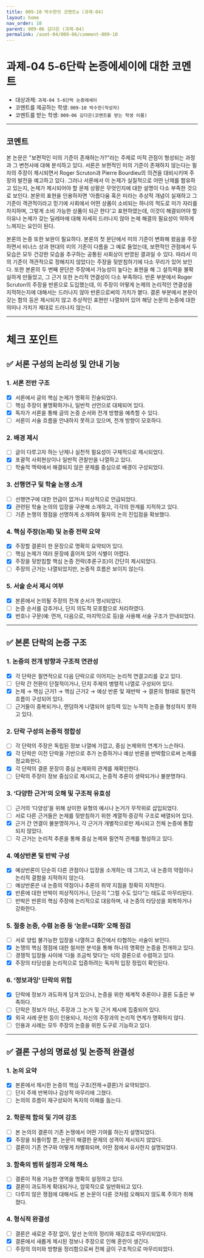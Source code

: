```yaml
---
title: 009-10 박수한의 코멘트a (과제-04) 
layout: home
nav_order: 10
parent: 009-06 김다은 (과제-04)
permalink: /asmt-04/009-06/comment-009-10
---
```


# 과제-04 5-6단락 논증에세이에 대한 코멘트

- 대상과제: `과제-04 5-6단락 논증에세이`
- 코멘트를 제공하는 학생: `009-10 박수한(작성자)` 
- 코멘트를 받는 학생: `009-06 김다은(코멘트를 받는 학생 이름)` 

---

## 코멘트

본 논문은 "보편적인 미의 기준이 존재하는가?"라는 주제로 미적 관점이 형성되는 과정과 그 변천사에 대해 분석하고 있다. 서론은 보편적인 미의 기준이 존재하지 않는다는 필자의 주장이 제시되면서 Roger Scruton과 Pierre Bourdieu의 의견을 대비시키며 주장의 발전을 예고하고 있다. 그러나 서론에서 이 논제가 실질적으로 어떤 난제를 함유하고 있는지, 논제가 제시되어야 할 문제 상황은 무엇인지에 대한 설명이 다소 부족한 것으로 보인다. 본문의 표현을 인용하자면 '아름다움 혹은 미라는 추상적 개념이 실재하고 그 기준이 객관적이라고 믿기에 사회에서 어떤 상품이 소비되는 하나의 척도로 미가 자리를 차지하며, 그렇게 소비 가능한 상품이 되곤 한다'고 표현하였는데, 이것이 해결되어야 할 이유나 논제가 갖는 딜레마에 대해 자세히 드러나지 않아 논제 해결의 필요성이 약하게 느껴지는 요인이 된다. 

본론의 논증 또한 보완이 필요하다. 본론의 첫 문단에서 미의 기준이 변화해 왔음을 주장하면서 비너스 상과 현대의 미의 기준이 다름을 그 예로 들었는데, 보편적인 관점에서 두 모습은 모두 건강한 모습을 추구하는 공통된 사회상이 반영된 결과일 수 있다. 따라서 미의 기준이 객관적으로 정해지지 않았다는 주장을 뒷받침하기에 다소 무리가 있어 보인다. 또한 본론의 두 번째 문단은 주장에서 가능성이 높다는 표현을 해 그 설득력을 불확실하게 만들었고, 그 근거 또한 논리적 연결성이 다소 부족하다. 반론 부분에서 Roger Scruton의 주장을 반론으로 도입했는데, 이 주장이 어떻게 논제의 논리적인 연결성을 지적하는지에 대해서는 드러나지 않아 반론으로써의 가치가 옅다. 결론 부분에서 본문이 갖는 함의 등은 제시되지 않고 추상적인 표현만 나열되어 있어 해당 논문의 논증에 대한 의미나 가치가 제대로 드러나지 않는다. 

---

# 체크 포인트

## ✅ 서론 구성의 논리성 및 안내 기능

### **1. 서론 전반 구조**
- [x] 서론에서 글의 핵심 논제가 명확히 진술되었다.  
- [ ] 핵심 주장이 불명확하거나, 일반적 선언으로 대체되어 있다.  
- [x] 독자가 서론을 통해 글의 논증 순서와 전개 방향을 예측할 수 있다.  
- [ ] 서론이 서술 흐름을 안내하지 못하고 있으며, 전개 방향이 모호하다.

### **2. 배경 제시**
- [ ] 글이 다루고자 하는 난제나 실천적 필요성이 구체적으로 제시되었다.  
- [x] 포괄적 사회현상이나 일반적 관찰만을 나열하고 있다.  
- [ ] 학술적 맥락에서 해결되지 않은 문제를 중심으로 배경이 구성되었다.

### **3. 선행연구 및 학술 논쟁 소개**
- [ ] 선행연구에 대한 언급이 없거나 피상적으로 언급되었다.  
- [x] 관련된 학술 논의의 입장을 구분해 소개하고, 각각의 한계를 지적하고 있다.  
- [ ] 기존 논쟁의 쟁점을 선명하게 소개하여 필자의 논의 진입점을 확보했다.

### **4. 핵심 주장(논제) 및 논증 전략 요약**
- [x] 주장할 결론이 한 문장으로 명확히 요약되어 있다.  
- [ ] 핵심 논제가 여러 문장에 흩어져 있어 식별이 어렵다.  
- [x] 주장을 뒷받침할 핵심 논증 전략(추론구조)이 간단히 제시되었다.  
- [ ] 주장의 근거는 나열되었지만, 논증적 흐름은 보이지 않는다.

### **5. 서술 순서 제시 여부**
- [x] 본론에서 논의될 주장의 전개 순서가 명시되었다.  
- [ ] 논증 순서를 감추거나, 단지 의도적 모호함으로 처리하였다.  
- [x] 번호나 구문(예: 먼저, 다음으로, 마지막으로 등)을 사용해 서술 구조가 안내되었다.

---

## ✅ 본론 단락의 논증 구조 

### **1. 논증의 전개 방향과 구조적 연관성**
- [x] 각 단락은 필연적으로 다음 단락으로 이어지는 논리적 연결고리를 갖고 있다.  
- [ ] 단락 간 전환이 단절적이거나, 단지 주제의 병렬적 나열로 구성되어 있다.  
- [x] 논제 → 핵심 근거1 → 핵심 근거2 → 예상 반론 및 재반박 → 결론의 형태로 필연적 흐름이 구성되어 있다.  
- [ ] 근거들이 중복되거나, 랜덤하게 나열되어 설득력 있는 누적적 논증을 형성하지 못하고 있다.  

### **2. 단락 구성의 논증적 정합성**
- [ ] 각 단락의 주장은 독립된 정보 나열에 가깝고, 중심 논제와의 연계가 느슨하다.  
- [x] 각 단락은 이전 단락을 기반으로 추가 논증하거나 예상 반론을 반박함으로써 논제를 정교화한다.  
- [x] 각 단락의 결론 문장이 중심 논제와의 관계를 재확인한다.  
- [ ] 단락의 주장이 정보 중심으로 제시되고, 논증적 추론이 생략되거나 불분명하다.

### **3. ‘다양한 근거’의 오해 및 구조적 유효성**
- [ ] 근거의 ‘다양성’을 위해 상이한 유형의 예시나 논거가 무작위로 삽입되었다.  
- [ ] 서로 다른 근거들은 논제를 뒷받침하기 위한 계열적·증강적 구조로 배열되어 있다.  
- [x] 근거 간 연결이 불분명하거나, 각 근거가 개별적으로만 제시되고 전체 논증에 통합되지 않았다.  
- [ ] 각 근거는 논리적 추론을 통해 중심 논제와 필연적 관계를 형성하고 있다.

### **4. 예상반론 및 반박 구성**
- [x] 예상반론이 단순히 다른 관점이나 입장을 소개하는 데 그치고, 내 논증의 약점이나 논리적 결함을 지적하지 않는다.  
- [ ] 예상반론은 내 논증의 약점이나 추론의 취약 지점을 정확히 지적한다.  
- [x] 반론에 대한 반박이 피상적이거나, 단순히 "그럴 수도 있다"는 태도로 마무리된다.  
- [ ] 반박은 반론의 핵심 주장에 논리적으로 대응하며, 내 논증의 타당성을 회복하거나 강화한다.  

### **5. 절충 논증, 수렴 논증 등 ‘논문=대화’ 오해 점검**
- [ ] 서로 양립 불가능한 입장을 나열하고 중간에서 타협하는 서술이 보인다.  
- [x] 논쟁의 핵심 쟁점에 대한 철저한 분석을 통해 하나의 명확한 논증을 전개하고 있다.  
- [ ] 경쟁적 입장들 사이에 ‘다들 조금씩 맞다’는 식의 결론으로 수렴하고 있다.  
- [x] 주장의 타당성을 논리적으로 입증하려는 독자적 입장 정립이 확인된다.  

### **6. ‘정보과잉’ 단락의 위험**
- [x] 단락에 정보가 과도하게 담겨 있으나, 논증을 위한 체계적 추론이나 결론 도출은 부족하다.  
- [ ] 단락은 정보가 아닌, 주장과 그 논거 및 근거 제시에 집중되어 있다.  
- [x] 외국 사례·문헌 등이 인용되나, 자신의 주장과의 논리적 연계가 명확하지 않다.  
- [ ] 인용과 사례는 모두 주장의 논증을 위한 도구로 기능하고 있다.  

---

## ✅ 결론 구성의 명료성 및 논증적 완결성

### **1. 논의 요약**
- [x] 본론에서 제시한 논증의 핵심 구조(전제→결론)가 요약되었다.  
- [ ] 단지 주제 반복이나 감상적 마무리에 그쳤다.  
- [ ] 논의의 흐름이 재구성되어 독자의 이해를 돕는다.

### **2. 학문적 함의 및 기여 강조**
- [ ] 본 논의의 결론이 기존 논쟁에서 어떤 기여를 하는지 설명되었다.  
- [x] 주장을 되풀이할 뿐, 논문이 해결한 문제의 성격이 제시되지 않았다.  
- [ ] 결론이 기존 연구와 어떻게 차별화되며, 어떤 점에서 유사한지 설명되었다.

### **3. 함축의 범위 설정과 오해 해소**
- [ ] 결론이 적용 가능한 영역을 명확히 설정하고 있다.  
- [x] 결론이 과도하게 확대되거나, 암묵적으로 일반화되고 있다.  
- [ ] 다루지 않은 쟁점에 대해서도 본 논문이 다룬 것처럼 오해되지 않도록 주의가 취해졌다.

### **4. 형식적 완결성**
- [ ] 결론은 새로운 주장 없이, 앞선 논의의 정리와 재강조로 마무리되었다.  
- [x] 결론에서 새롭게 제시된 정보나 주장으로 인해 혼란이 생긴다.  
- [ ] 주장의 의미와 방향을 정리함으로써 전체 글이 구조적으로 마무리되었다.
